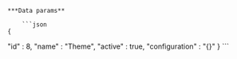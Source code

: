     ***Data params**

        ```json
    {
  "id" : 8,
  "name" : "Theme",
  "active" : true,
  "configuration" : "{}"
}
        ```

